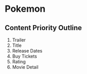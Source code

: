 # Pokemon

## Content Priority Outline

1. Trailer
2. Title
3. Release Dates
4. Buy Tickets
5. Rating
6. Movie Detail
